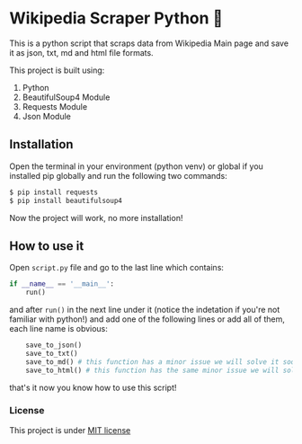 # Wikipedia Scraper Python :snake:

This is a python script that scraps data from Wikipedia Main page and save it as json, txt, md and html file formats.

This project is built using:

1. Python
2. BeautifulSoup4 Module
3. Requests Module
4. Json Module

## Installation

Open the terminal in your environment (python venv) or global if you installed pip globally and run the following two commands:

```bash
$ pip install requests
$ pip install beautifulsoup4 
```
Now the project will work, no more installation!

## How to use it

Open `script.py` file and go to the last line which contains:

```py
if __name__ == '__main__':
	run()
```

and after `run()` in the next line under it (notice the indetation if you're not familiar with python!) and add one of the following lines or add all of them, each line name is obvious:

```py
	save_to_json()
	save_to_txt()
	save_to_md() # this function has a minor issue we will solve it soon
	save_to_html() # this function has the same minor issue we will solve it soon
``` 

that's it now you know how to use this script!

### License

This project is under [MIT license](https://github.com/omarhossam750/wikipedia-scraper/blob/main/LICENSE)
